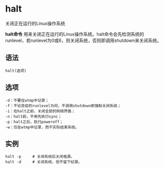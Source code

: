 # halt

关闭正在运行的Linux操作系统


**halt命令** 用来关闭正在运行的Linux操作系统。halt命令会先检测系统的runlevel，若runlevel为0或6，则关闭系统，否则即调用shutdown来关闭系统。

##  语法

```
halt(选项)
```

##  选项

```
-d：不要在wtmp中记录；
-f：不论目前的runlevel为何，不调用shutdown即强制关闭系统；
-i：在halt之前，关闭全部的网络界面；
-n：halt前，不用先执行sync；
-p：halt之后，执行poweroff；
-w：仅在wtmp中记录，而不实际结束系统。
```

##  实例

```
halt -p     # 关闭系统后关闭电源。
halt -d     # 关闭系统，但不留下纪录。
```


